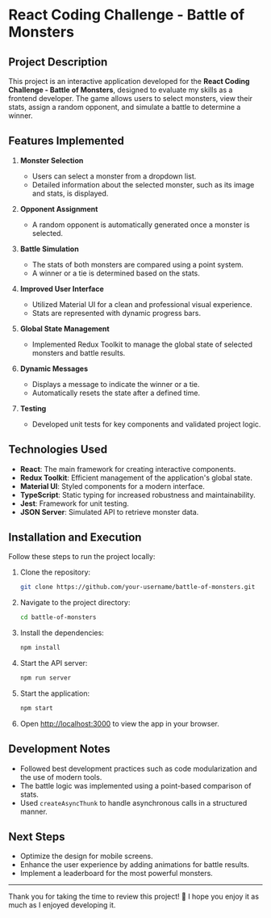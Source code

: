 # React Coding Challenge - Battle of Monsters

## Project Description
This project is an interactive application developed for the **React Coding Challenge - Battle of Monsters**, designed to evaluate my skills as a frontend developer. The game allows users to select monsters, view their stats, assign a random opponent, and simulate a battle to determine a winner.

## Features Implemented
1. **Monster Selection**  
   - Users can select a monster from a dropdown list.  
   - Detailed information about the selected monster, such as its image and stats, is displayed.  

2. **Opponent Assignment**  
   - A random opponent is automatically generated once a monster is selected.  

3. **Battle Simulation**  
   - The stats of both monsters are compared using a point system.  
   - A winner or a tie is determined based on the stats.  

4. **Improved User Interface**  
   - Utilized Material UI for a clean and professional visual experience.  
   - Stats are represented with dynamic progress bars.  

5. **Global State Management**  
   - Implemented Redux Toolkit to manage the global state of selected monsters and battle results.  

6. **Dynamic Messages**  
   - Displays a message to indicate the winner or a tie.  
   - Automatically resets the state after a defined time.  

7. **Testing**  
   - Developed unit tests for key components and validated project logic.  

## Technologies Used
- **React**: The main framework for creating interactive components.  
- **Redux Toolkit**: Efficient management of the application's global state.  
- **Material UI**: Styled components for a modern interface.  
- **TypeScript**: Static typing for increased robustness and maintainability.  
- **Jest**: Framework for unit testing.  
- **JSON Server**: Simulated API to retrieve monster data.  

## Installation and Execution
Follow these steps to run the project locally:

1. Clone the repository:
   ```bash
   git clone https://github.com/your-username/battle-of-monsters.git
   ```

2. Navigate to the project directory:
   ```bash
   cd battle-of-monsters
   ```

3. Install the dependencies:
   ```bash
   npm install
   ```

4. Start the API server:
   ```bash
   npm run server
   ```

5. Start the application:
   ```bash
   npm start
   ```

6. Open [http://localhost:3000](http://localhost:3000) to view the app in your browser.

## Development Notes
- Followed best development practices such as code modularization and the use of modern tools.  
- The battle logic was implemented using a point-based comparison of stats.  
- Used `createAsyncThunk` to handle asynchronous calls in a structured manner.  

## Next Steps
- Optimize the design for mobile screens.  
- Enhance the user experience by adding animations for battle results.  
- Implement a leaderboard for the most powerful monsters.  

---

Thank you for taking the time to review this project! 🧡 I hope you enjoy it as much as I enjoyed developing it.  
